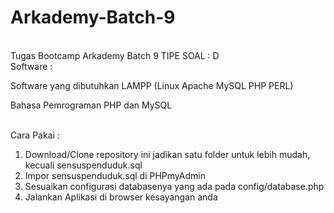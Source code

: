 # Arkademy-Batch-9
<br>
Tugas Bootcamp Arkademy Batch 9 TIPE SOAL : D
<br>
Software :
<br>
<p>Software yang dibutuhkan LAMPP (Linux Apache MySQL PHP PERL)</p>
<p>Bahasa Pemrograman PHP dan MySQL</p>
<br>
Cara Pakai :
<br>
<ol>
  <li>Download/Clone repository ini jadikan satu folder untuk lebih mudah, kecuali sensuspenduduk.sql</li>
  <li>Impor sensuspenduduk.sql di PHPmyAdmin</li>
  <li>Sesuaikan configurasi databasenya yang ada pada config/database.php</li>
  <li>Jalankan Aplikasi di browser kesayangan anda</li>
</ol>
